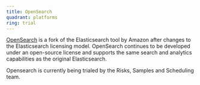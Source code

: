 ```yaml
---
title: OpenSearch
quadrant: platforms
ring: trial
---
```


[OpenSearch](https://opensearch.org/) is a fork of the Elasticsearch tool by
Amazon after changes to the Elasticsearch licensing model. OpenSearch continues
to be developed under an open-source license and supports the same search and
analytics capabilities as the original Elasticsearch.

Opensearch is currently being trialed by the Risks, Samples and Scheduling team.
